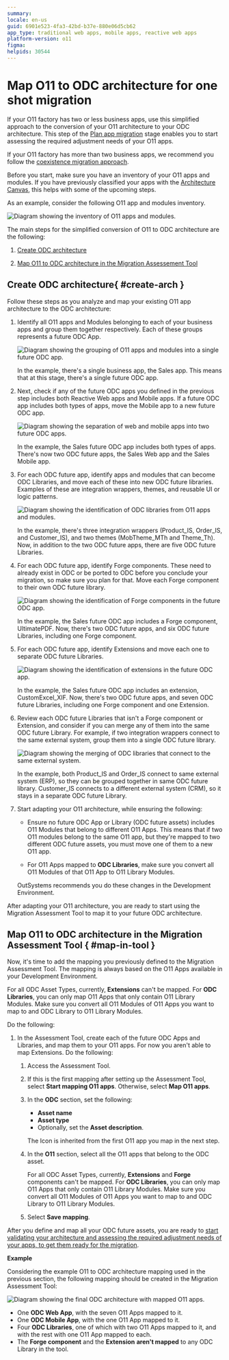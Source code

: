 ```yaml
---
summary: 
locale: en-us
guid: 6901e523-4fa3-42bd-b37e-880e06d5cb62
app_type: traditional web apps, mobile apps, reactive web apps
platform-version: o11
figma:
helpids: 30544
---
```


# Map O11 to ODC architecture for one shot migration

If your O11 factory has two or less business apps, use this simplified approach to the conversion of your O11 architecture to your ODC architecture.
This step of the [Plan app migration](plan-intro.md) stage enables you to start assessing the required adjustment needs of your O11 apps.

<div class="info" markdown="1">

If your O11 factory has more than two business apps, we recommend you follow the [coexistence migration approach](plan-map-incremental.md).

</div>

Before you start, make sure you have an inventory of your O11 apps and modules. If you have previously classified your apps with the [Architecture Canvas](https://success.outsystems.com/documentation/best_practices/architecture/designing_the_architecture_of_your_outsystems_applications/the_architecture_canvas/), this helps with some of the upcoming steps.

As an example, consider the following O11 app and modules inventory.

![Diagram showing the inventory of O11 apps and modules.](images/map-apps-0-diag.png "O11 App and Modules Inventory")

The main steps for the simplified conversion of O11 to ODC architecture are the following:

1. [Create ODC architecture](#create-arch)

1. [Map O11 to ODC architecture in the Migration Assessement Tool](#map-in-tool)

## Create ODC architecture{ #create-arch }

Follow these steps as you analyze and map your existing O11 app architecture to the ODC architecture:

1. Identify all O11 apps and Modules belonging to each of your business apps and group them together respectively. Each of these groups represents a future ODC App.

    ![Diagram showing the grouping of O11 apps and modules into a single future ODC app.](images/map-apps-1-diag.png "Grouping O11 Apps and Modules")

    In the example, there's a single business app, the Sales app. This means that at this stage, there's a single future ODC app.

1. Next, check if any of the future ODC apps you defined in the previous step includes both Reactive Web apps and Mobile apps. If a future ODC app includes both types of apps, move the Mobile app to a new future ODC app.

    ![Diagram showing the separation of web and mobile apps into two future ODC apps.](images/map-apps-2-diag.png "Separating Web and Mobile Apps")

    In the example, the Sales future ODC app includes both types of apps. There's now two ODC future apps, the Sales Web app and the Sales Mobile app.

1. For each ODC future app, identify apps and modules that can become ODC Libraries, and move each of these into new ODC future libraries. Examples of these are integration wrappers, themes, and reusable UI or logic patterns.

    ![Diagram showing the identification of ODC libraries from O11 apps and modules.](images/map-apps-3-diag.png "Identifying ODC Libraries")

    In the example, there's three integration wrappers (Product_IS, Order_IS, and Customer_IS), and two themes (MobTheme_MTh and Theme_Th). Now, in addition to the two ODC future apps, there are five ODC future Libraries.

1. For each ODC future app, identify Forge components. These need to already exist in ODC or be ported to ODC before you conclude your migration, so make sure you plan for that. Move each Forge component to their own ODC future library.

    ![Diagram showing the identification of Forge components in the future ODC app.](images/map-apps-4-diag.png "Identifying Forge Components")

    In the example, the Sales future ODC app includes a Forge component, UltimatePDF. Now, there's two ODC future apps, and six ODC future Libraries, including one Forge component.

1. For each ODC future app, identify Extensions and move each one to separate ODC future Libraries.

    ![Diagram showing the identification of extensions in the future ODC app.](images/map-apps-5-diag.png "Identifying Extensions")

    In the example, the Sales future ODC app includes an extension, CustomExcel_XIF. Now, there's two ODC future apps, and seven ODC future Libraries, including one Forge component and one Extension.

1. Review each ODC future Libraries that isn't a Forge component or Extension, and consider if you can merge any of them into the same ODC future Library. For example, if two integration wrappers connect to the same external system, group them into a single ODC future library.

    ![Diagram showing the merging of ODC libraries that connect to the same external system.](images/map-apps-6-diag.png "Merging ODC Libraries")

    In the example, both Product_IS and Order_IS connect to same external system (ERP), so they can be grouped together in same ODC future library. Customer_IS connects to a different external system (CRM), so it stays in a separate ODC future Library.

1. Start adapting your O11 architecture, while ensuring the following:

    * Ensure no future ODC App or Library (ODC future assets) includes O11 Modules that belong to different O11 Apps. This means that if two O11 modules belong to the same O11 app, but they're mapped to two different ODC future assets, you must move one of them to a new O11 app.

    * For O11 Apps mapped to **ODC Libraries**, make sure you convert all O11 Modules of that O11 App to O11 Library Modules.

    <div class="info" markdown="1">

    OutSystems recommends you do these changes in the Development Environment.

    </div>

After adapting your O11 architecture, you are ready to start using the Migration Assessment Tool to map it to your future ODC architecture.

## Map O11 to ODC architecture in the Migration Assessment Tool { #map-in-tool }

Now, it's time to add the mapping you previously defined to the Migration Assessment Tool. The mapping is always based on the O11 Apps available in your Development Environment.

<div class="info" markdown="1">

For all ODC Asset Types, currently, **Extensions** can't be mapped.
For **ODC Libraries**, you can only map O11 Apps that only contain O11 Library Modules. Make sure you convert all O11 Modules of O11 Apps you want to map to and ODC Library to O11 Library Modules.

</div>

Do the following:

1. In the Assessment Tool, create each of the future ODC Apps and Libraries, and map them to your O11 apps. For now you aren't able to map Extensions. Do the following:

    1. Access the Assessment Tool.

    1. If this is the first mapping after setting up the Assessment Tool, select **Start mapping O11 apps**. Otherwise, select **Map O11 apps**.

    1. In the **ODC** section, set the following:
        * **Asset name**
        * **Asset type**
        * Optionally, set the **Asset description**. 

        <div class="info" markdown="1">

        The Icon is inherited from the first O11 app you map in the next step.

        </div>

    1. In the **O11** section, select all the O11 apps that belong to the ODC asset.

        <div class="info" markdown="1">

        For all ODC Asset Types, currently, **Extensions** and **Forge** components can't be mapped.
        For **ODC Libraries**, you can only map O11 Apps that only contain O11 Library Modules. Make sure you convert all O11 Modules of O11 Apps you want to map to and ODC Library to O11 Library Modules.

        </div>

    1. Select **Save mapping**.

After you define and map all your ODC future assets, you are ready to [start validating your architecture and assessing the required adjustment needs of your apps, to get them ready for the migration](plan-assess-refactor.md).

**Example**

Considering the example O11 to ODC architecture mapping used in the previous section, the following mapping should be created in the Migration Assessment Tool:

![Diagram showing the final ODC architecture with mapped O11 apps.](images/map-apps-7-diag.png "Example of final ODC Architecture")

* One **ODC Web App**, with the seven O11 Apps mapped to it.
* One **ODC Mobile App**, with the one O11 App mapped to it.
* Four **ODC Libraries**, one of which with two O11 Apps mapped to it, and with the rest with one O11 App mapped to each.
* The **Forge component** and the **Extension** **aren't mapped** to any ODC Library in the tool.
